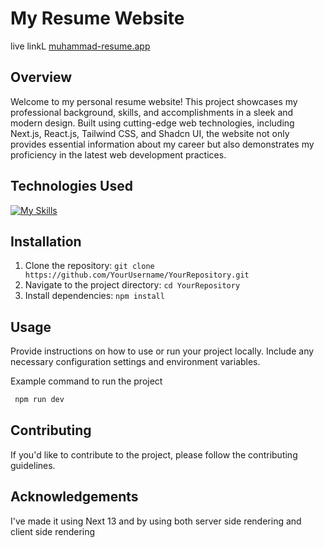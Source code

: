 # My Resume Website
 live linkL [muhammad-resume.app](https://muhammad-resume.vercel.app/)

## Overview 
Welcome to my personal resume website! This project showcases my professional background, skills, and accomplishments in a sleek and modern design. Built using cutting-edge web technologies, including Next.js, React.js, Tailwind CSS, and Shadcn UI, the website not only provides essential information about my career but also demonstrates my proficiency in the latest web development practices.

## Technologies Used
[![My Skills](https://skillicons.dev/icons?i=react,next,typescript,tailwind,materialui,css,vercel,figma&theme=light)](React)

## Installation
1. Clone the repository: `git clone https://github.com/YourUsername/YourRepository.git`
2. Navigate to the project directory: `cd YourRepository`
3. Install dependencies: `npm install`

## Usage
Provide instructions on how to use or run your project locally. Include any necessary configuration
settings and environment variables.

Example command to run the project
```javascript 
 npm run dev
```

## Contributing 
If you'd like to contribute to the project, please follow the contributing guidelines.

## Acknowledgements
I've made it using Next 13 and by using both server side rendering and client side rendering 

